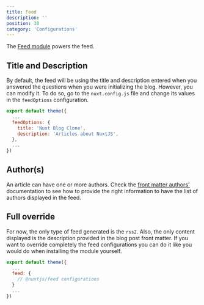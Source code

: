 ```yaml
---
title: Feed
description: ''
position: 30
category: 'Configurations'
---
```


The [Feed module](https://github.com/nuxt-community/feed-module) powers the feed.

## Title and Description

By default, the feed will be using the title and description entered when you answered the questions when you were initializing the blog. However, you can modify it.
To do so, go to the `nuxt.config.js` file and change its values in the `feedOptions` configuration.

```js
export default theme({
  ...
  feedOptions: {
    title: 'Nuxt Blog Clone',
    description: 'Articles about NuxtJS',
  },
  ...
})
```

## Author(s)

An article can have one or more authors. Check the [front matter authors'](/guide/writing#required-fields) documentation to see how to provide the right information to have the list of authors displayed in the feed.

## Full override

For now, the only type of feed generated is the `rss2`. Also, the only content displayed is the description provided in the blog post front matter. If you want to override completely the feed configurations you can do it like you would do when installing the module yourself.

```js
export default theme({
  ...
  feed: {
    // @nuxtjs/feed configurations
  }
  ...
})
```